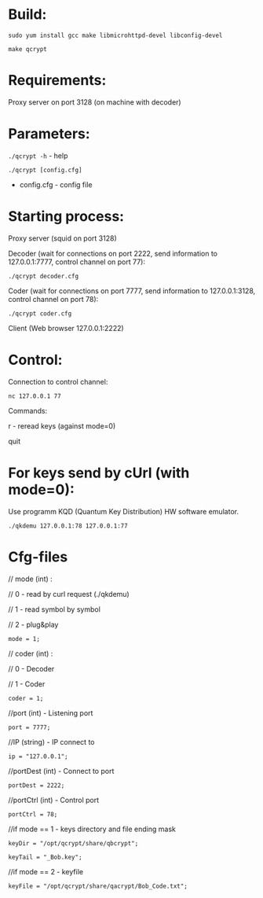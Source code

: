 Build:
=======

`sudo yum install gcc make libmicrohttpd-devel libconfig-devel`

`make qcrypt`

Requirements:
=======

Proxy server on port 3128 (on machine with decoder)


Parameters:
=======

`./qcrypt -h` - help


`./qcrypt [config.cfg]`

- config.cfg - config file



Starting process:
=======


Proxy server (squid on port 3128)


Decoder (wait for connections on port 2222, send information to 127.0.0.1:7777, control channel on port 77):

`./qcrypt decoder.cfg`


Coder (wait for connections on port 7777, send information to 127.0.0.1:3128, control channel on port 78):

`./qcrypt coder.cfg`


Client (Web browser 127.0.0.1:2222)


Control:
=======
Connection to control channel:

`nc 127.0.0.1 77`


Commands: 

r - reread keys (against mode=0)

quit


For keys send by cUrl (with mode=0):
=======

Use programm KQD (Quantum Key Distribution) HW software emulator.

`./qkdemu 127.0.0.1:78 127.0.0.1:77`

Cfg-files
=======

// mode (int) :

//	0 - read by curl request (./qkdemu)

//	1 - read symbol by symbol

//	2 - plug&play

`mode = 1;`

// coder (int) :

//	0 - Decoder

//	1 - Coder

`coder = 1;`

//port (int) - Listening port

`port = 7777;`

//IP (string) - IP connect to

`ip = "127.0.0.1";`

//portDest (int) - Connect to port

`portDest = 2222;`

//portCtrl (int) - Control port

`portCtrl = 78;`

//if mode == 1 - keys directory and file ending mask

`keyDir = "/opt/qcrypt/share/qbcrypt";`

`keyTail = "_Bob.key";`

//if mode == 2 - keyfile

`keyFile = "/opt/qcrypt/share/qacrypt/Bob_Code.txt";`

